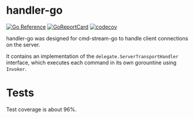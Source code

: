 # handler-go

[![Go Reference](https://pkg.go.dev/badge/github.com/cmd-stream/handler-go.svg)](https://pkg.go.dev/github.com/cmd-stream/handler-go)
[![GoReportCard](https://goreportcard.com/badge/cmd-stream/handler-go)](https://goreportcard.com/report/github.com/cmd-stream/handler-go)
[![codecov](https://codecov.io/gh/cmd-stream/handler-go/graph/badge.svg?token=04UEO65CLJ)](https://codecov.io/gh/cmd-stream/handler-go)

handler-go was designed for cmd-stream-go to handle client connections on the
server.

It contains an implementation of the `delegate.ServerTransportHandler` 
interface, which executes each command in its own gorountine using `Invoker`.

# Tests
Test coverage is about 96%.
